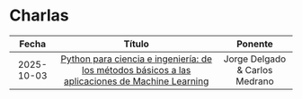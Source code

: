 # Charlas

|   Fecha    |                                                Título                                                |            Ponente             |
| :--------: | :--------------------------------------------------------------------------------------------------: | :----------------------------: |
| 2025-10-03 | [Python para ciencia e ingeniería: de los métodos básicos a las aplicaciones de Machine Learning][1] | Jorge Delgado & Carlos Medrano |

[1]: ./2025-10-03_Python-para-ciencia-e-ingenieria

